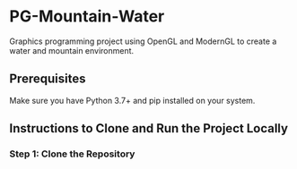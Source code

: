 # PG-Mountain-Water
Graphics programming project using OpenGL and ModernGL to create a water and mountain environment.

## Prerequisites
Make sure you have Python 3.7+ and pip installed on your system.

## Instructions to Clone and Run the Project Locally

### Step 1: Clone the Repository
